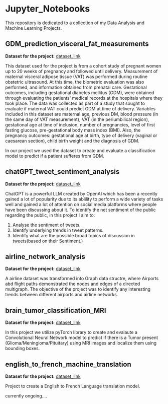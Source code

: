 # Jupyter_Notebooks

This repository is dedicated to a collection of my Data Analysis and Machine Learning Projects.

## GDM_prediction_visceral_fat_measurements 

**Dataset for the project:** [dataset_link](https://physionet.org/content/maternal-visceral-adipose/1.0.0/) 

This dataset used for the project is from a cohort study of pregnant women up to 20 weeks of pregnancy and followed until delivery. Measurement of maternal visceral adipose tissue (VAT) was performed during routine obstetric ultrasound. At this time, the biometric evaluation was also performed, and information obtained from prenatal care. Gestational outcomes, including gestational diabetes mellitus (GDM), were obtained through evaluating the patients' medical records at the hospitals where they took place. The data was collected as part of a study that sought to evaluate if maternal VAT could predict GDM at time of delivery. Variables included in this dataset are maternal age, previous DM, blood pressure (in the same day of VAT measurement), VAT (in the periumbilical region), gestational age at time of inclusion, number of pregnancies, level of first fasting glucose, pre-gestational body mass index (BMI). Also, the pregnancy outcomes: gestational age at birth, type of delivery (vaginal or caesarean section), child birth weight and the diagnosis of GDM.

In our project we used the dataset to create and evaluate a classification model to predict if a patient sufferes from GDM.

## chatGPT_tweet_sentiment_analysis

**Dataset for the project:** [dataset_link](https://www.kaggle.com/datasets/khalidryder777/500k-chatgpt-tweets-jan-mar-2023)

ChatGPT is a powerful LLM created by OpenAI which has been a recently gained a lot of popularity due to its ablility to perform a wide variety of tasks well and gained a lot of attention on social media platforms where people have been discussing about it. To identify the net sentiment of the public regarding the public, in this project I aim to:
1) Analyse the sentiment of tweets.
2) Identify underlying trends in tweet patterns.
3) Identify what are the possible broad topics of discussion in tweets(based on their Sentiment.)

## airline_network_analysis 

**Dataset for the project:** [dataset_link](https://openflights.org/data.html)

A airline dataset was transformed into Graph data structre, where Airports abd flight paths demonstrated the nodes and edges of a directed multigraph. The objective of the project was to identify any interesting trends between different airports and airline networks.



## brain_tumor_classification_MRI

**Dataset for the project:** [dataset_link](https://www.kaggle.com/datasets/ahmedsorour1/mri-for-brain-tumor-with-bounding-boxes)

In this project we utilize pyTorch library to create and evalaute a Convolutional Neural Network model to predict if there is a Tumor present (Glioma/Meningioma/Pituitary) using MRI images and localize them using bounding boxes. 

## english_to_french_machine_translation 

**Dataset for the project:** [dataset_link](https://www.kaggle.com/datasets/ahmedsorour1/mri-for-brain-tumor-with-bounding-boxes)

Project to create a English to French Language translation model.

currently ongoing....